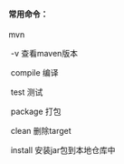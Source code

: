 #### 常用命令：

mvn

​		-v 查看maven版本

​		compile 编译

​		test 测试

​		package 打包

​		clean 删除target

​		install 安装jar包到本地仓库中